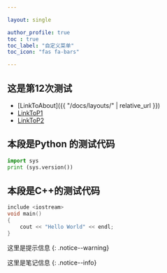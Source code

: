 ```yaml
---

layout: single

author_profile: true
toc : true 
toc_label: "自定义菜单" 
toc_icon: "fas fa-bars"

---
```



## 这是第12次测试

- [LinkToAbout]({{ "/docs/layouts/" | relative_url }})
- [LinkToP1](content/CPP/P1.md)
- [LinkToP2](content/Python/P2.md)


## 本段是Python 的测试代码
```python
import sys
print (sys.version())
```

## 本段是C++的测试代码
```cpp
include <iostream>
void main()
{
	cout << "Hello World" << endl;
}
```

这里是提示信息
{: .notice--warning}

这里是笔记信息
{: .notice--info}
<!--stackedit_data:
eyJoaXN0b3J5IjpbNTcxMzA0MTU1XX0=
-->